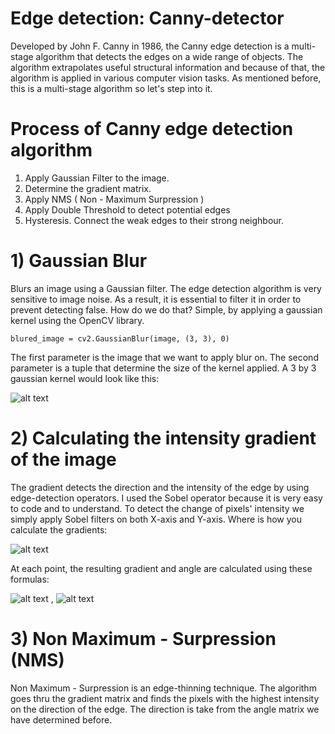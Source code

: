 # Edge detection: Canny-detector


Developed by John F. Canny in 1986, the Canny edge detection is a multi-stage algorithm that detects the edges on a wide range of objects. The algorithm extrapolates useful structural information and because of that, the algorithm is applied in various computer vision tasks. As mentioned before, this is a multi-stage algorithm so let's step into it.

# Process of Canny edge detection algorithm

1)    Apply Gaussian Filter to the image.
2)    Determine the gradient matrix.
3)    Apply NMS ( Non - Maximum Surpression ) 
4)    Apply Double Threshold to detect potential edges
5)    Hysteresis. Connect the weak edges to their strong neighbour.


# 1) Gaussian Blur

Blurs an image using a Gaussian filter. The edge detection algorithm is very sensitive to image noise. As a result, it is essential to filter it in order to prevent detecting false. How do we do that? Simple, by applying a gaussian kernel using the OpenCV library.

    blured_image = cv2.GaussianBlur(image, (3, 3), 0)
  
The first parameter is the image that we want to apply blur on. The second parameter is a tuple that determine the size of the kernel applied. A 3 by 3 gaussian kernel would look like this:

![alt text](https://wikimedia.org/api/rest_v1/media/math/render/svg/c1e0a314554ab3663f129961ebd28fec307e74c4)


# 2) Calculating the intensity gradient of the image

The gradient detects the direction and the intensity of the edge by using edge-detection operators. I used the Sobel operator because it is very easy to code and to understand. To detect the change of pixels' intensity we simply apply Sobel filters on both X-axis and Y-axis.  Where is how you calculate the gradients:


![alt text](https://wikimedia.org/api/rest_v1/media/math/render/svg/d2d3c95c9afd9aca9343a0bef60123ff94263f5f)

At each point, the resulting gradient and angle are calculated using these formulas:

![alt text](https://wikimedia.org/api/rest_v1/media/math/render/svg/23ae6772c5f58751fc6014b71d6adafb30a31c79) , ![alt text](https://wikimedia.org/api/rest_v1/media/math/render/svg/b3e4efe0d943867ba795d1a960f36d71c1812880)

# 3) Non Maximum - Surpression (NMS)

Non Maximum - Surpression is an edge-thinning technique. The algorithm goes thru the gradient matrix and finds the pixels with the highest intensity on the direction of the edge. The direction is take from the angle matrix we have determined before.
